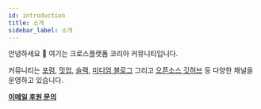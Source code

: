 ```yaml
---
id: introduction
title: 소개
sidebar_label: 소개
---
```


안녕하세요 👋 여기는 크로스플랫폼 코리아 커뮤니티입니다.

커뮤니티는 [포럼](https://forums.crossplatformkorea.com), [밋업](https://www.meetup.com/ko-KR/crossplatformkorea), [슬랙](https://dooboolab.com/joinCPKorea), [미디엄 블로그](https://medium.com/crossplatformkorea) 그리고 [오픈소스 깃허브](https://github.com/crossplatformkorea) 등 다양한 채널을 운영하고 있습니다.

<strong><a href="mailto:support@dooboolab.com">이메일 후원 문의</a></strong>
